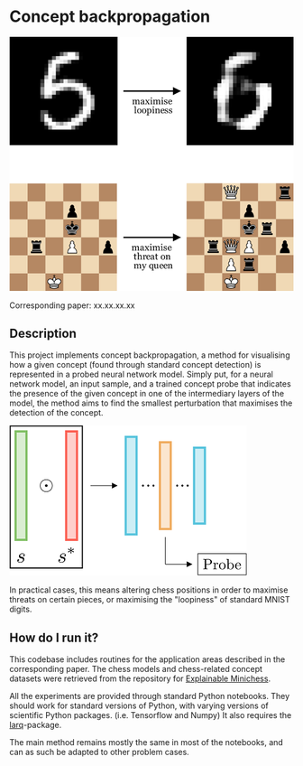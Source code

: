 # Concept backpropagation


![Example](header.png)

Corresponding paper: xx.xx.xx.xx

## Description
This project implements concept backpropagation, a method for visualising how a given concept (found through standard concept detection) is represented in a probed neural network model. Simply put, for a neural network model, an input sample, and a trained concept probe that indicates the presence of the given concept in one of the intermediary layers of the model, the method aims to find the smallest perturbation that maximises the detection of the concept. 

![Example](main_figure.png)

In practical cases, this means altering chess positions in order to maximise threats on certain pieces, or maximising the "loopiness" of standard MNIST digits.

## How do I run it?
This codebase includes routines for the application areas described in the corresponding paper. The chess models and chess-related concept datasets were retrieved from the repository for [Explainable Minichess](https://github.com/patrik-ha/explainable-minichess).

All the experiments are provided through standard Python notebooks. They should work for standard versions of Python, with varying versions of scientific Python packages. (i.e. Tensorflow and Numpy) It also requires the [larq](https://github.com/larq/larq)-package.

The main method remains mostly the same in most of the notebooks, and can as such be adapted to other problem cases.